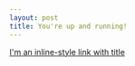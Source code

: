 ```yaml
---
layout: post
title: You're up and running!
---
```


[I'm an inline-style link with title](https://www.google.com "Google's Homepage")
